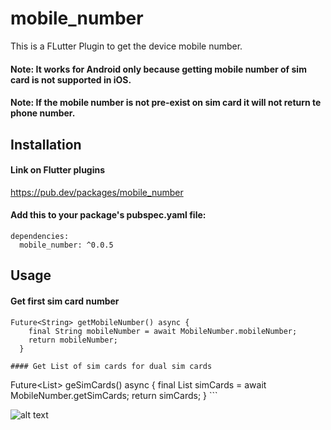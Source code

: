 # mobile_number

This is a FLutter Plugin to get the device mobile number.
#### Note: It works for Android only because getting mobile number of sim card is not supported in iOS.
#### Note: If the mobile number is not pre-exist on sim card it will not return te phone number.

## Installation 
#### Link on Flutter plugins
https://pub.dev/packages/mobile_number

#### Add this to your package's pubspec.yaml file:
```
dependencies:
  mobile_number: ^0.0.5
```

## Usage
#### Get first sim card number

```
Future<String> getMobileNumber() async {
    final String mobileNumber = await MobileNumber.mobileNumber;
    return mobileNumber;
  }

#### Get List of sim cards for dual sim cards

```
Future<List<SimCard>> geSimCards() async {
    final List<SimCard> simCards = await MobileNumber.getSimCards;
    return simCards;
  }  ```
  

![alt text](https://raw.githubusercontent.com/amorenew/Flutter-Mobile-Number-Plugin/master/sample1.png)
